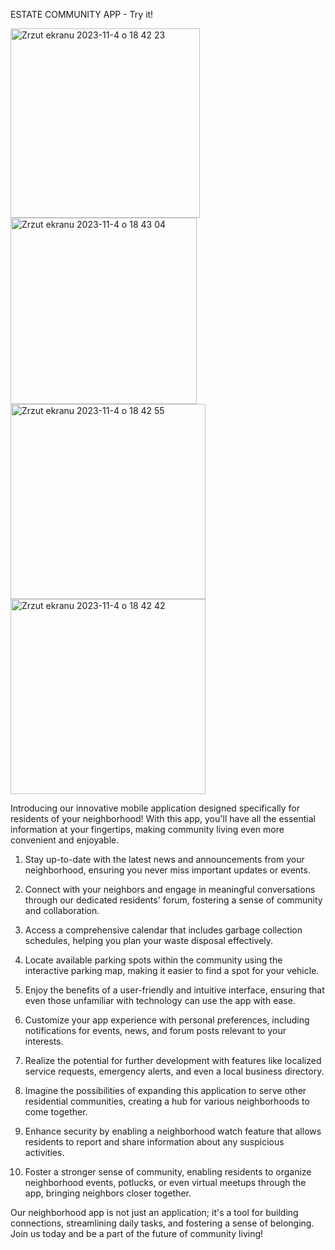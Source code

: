 ESTATE COMMUNITY APP - Try it!

<img width="303" alt="Zrzut ekranu 2023-11-4 o 18 42 23" src="https://github.com/michaell931/estate_community_app/assets/112571041/8f71418c-597e-4985-ac22-d02b32c7d4fc">

<img width="298" alt="Zrzut ekranu 2023-11-4 o 18 43 04" src="https://github.com/michaell931/estate_community_app/assets/112571041/da5fef58-d936-42c1-8b2c-08dee090c682">

<img width="312" alt="Zrzut ekranu 2023-11-4 o 18 42 55" src="https://github.com/michaell931/estate_community_app/assets/112571041/ea137747-41f3-4354-a9b7-022f57ba8242">

<img width="312" alt="Zrzut ekranu 2023-11-4 o 18 42 42" src="https://github.com/michaell931/estate_community_app/assets/112571041/586d91ed-105b-4ef0-bff5-531c6dbf30fd">




Introducing our innovative mobile application designed specifically for residents of your neighborhood! With this app, you'll have all the essential information at your fingertips, making community living even more convenient and enjoyable.

1. Stay up-to-date with the latest news and announcements from your neighborhood, ensuring you never miss important updates or events.

2. Connect with your neighbors and engage in meaningful conversations through our dedicated residents' forum, fostering a sense of community and collaboration.

3. Access a comprehensive calendar that includes garbage collection schedules, helping you plan your waste disposal effectively.

4. Locate available parking spots within the community using the interactive parking map, making it easier to find a spot for your vehicle.

5. Enjoy the benefits of a user-friendly and intuitive interface, ensuring that even those unfamiliar with technology can use the app with ease.

6. Customize your app experience with personal preferences, including notifications for events, news, and forum posts relevant to your interests.

7. Realize the potential for further development with features like localized service requests, emergency alerts, and even a local business directory.

8. Imagine the possibilities of expanding this application to serve other residential communities, creating a hub for various neighborhoods to come together.

9. Enhance security by enabling a neighborhood watch feature that allows residents to report and share information about any suspicious activities.

10. Foster a stronger sense of community, enabling residents to organize neighborhood events, potlucks, or even virtual meetups through the app, bringing neighbors closer together.

Our neighborhood app is not just an application; it's a tool for building connections, streamlining daily tasks, and fostering a sense of belonging. Join us today and be a part of the future of community living!
